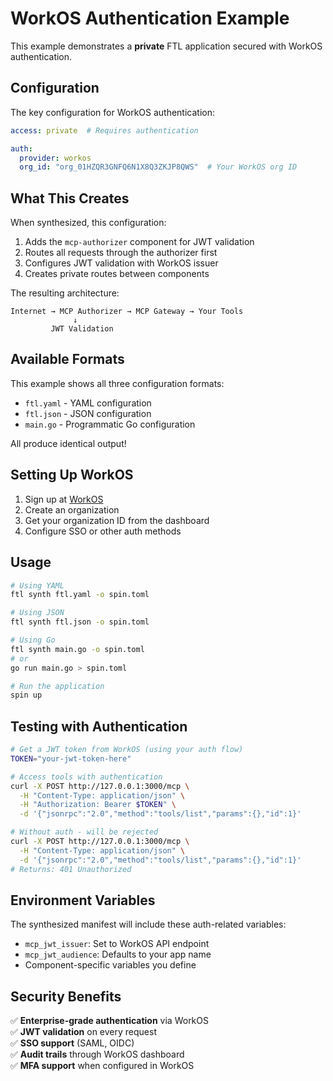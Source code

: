 # WorkOS Authentication Example

This example demonstrates a **private** FTL application secured with WorkOS authentication.

## Configuration

The key configuration for WorkOS authentication:

```yaml
access: private  # Requires authentication

auth:
  provider: workos
  org_id: "org_01HZQR3GNFQ6N1X8Q3ZKJP8QWS"  # Your WorkOS org ID
```

## What This Creates

When synthesized, this configuration:
1. Adds the `mcp-authorizer` component for JWT validation
2. Routes all requests through the authorizer first
3. Configures JWT validation with WorkOS issuer
4. Creates private routes between components

The resulting architecture:
```
Internet → MCP Authorizer → MCP Gateway → Your Tools
              ↓
         JWT Validation
```

## Available Formats

This example shows all three configuration formats:
- `ftl.yaml` - YAML configuration
- `ftl.json` - JSON configuration  
- `main.go` - Programmatic Go configuration

All produce identical output!

## Setting Up WorkOS

1. Sign up at [WorkOS](https://workos.com)
2. Create an organization
3. Get your organization ID from the dashboard
4. Configure SSO or other auth methods

## Usage

```bash
# Using YAML
ftl synth ftl.yaml -o spin.toml

# Using JSON
ftl synth ftl.json -o spin.toml

# Using Go
ftl synth main.go -o spin.toml
# or
go run main.go > spin.toml

# Run the application
spin up
```

## Testing with Authentication

```bash
# Get a JWT token from WorkOS (using your auth flow)
TOKEN="your-jwt-token-here"

# Access tools with authentication
curl -X POST http://127.0.0.1:3000/mcp \
  -H "Content-Type: application/json" \
  -H "Authorization: Bearer $TOKEN" \
  -d '{"jsonrpc":"2.0","method":"tools/list","params":{},"id":1}'

# Without auth - will be rejected
curl -X POST http://127.0.0.1:3000/mcp \
  -H "Content-Type: application/json" \
  -d '{"jsonrpc":"2.0","method":"tools/list","params":{},"id":1}'
# Returns: 401 Unauthorized
```

## Environment Variables

The synthesized manifest will include these auth-related variables:
- `mcp_jwt_issuer`: Set to WorkOS API endpoint
- `mcp_jwt_audience`: Defaults to your app name
- Component-specific variables you define

## Security Benefits

✅ **Enterprise-grade authentication** via WorkOS  
✅ **JWT validation** on every request  
✅ **SSO support** (SAML, OIDC)  
✅ **Audit trails** through WorkOS dashboard  
✅ **MFA support** when configured in WorkOS